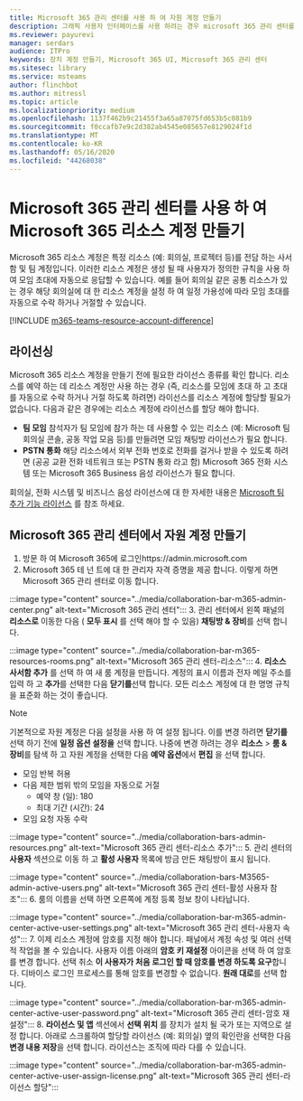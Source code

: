 ```yaml
---
title: Microsoft 365 관리 센터를 사용 하 여 자원 계정 만들기
description: 그래픽 사용자 인터페이스를 사용 하려는 경우 microsoft 365 관리 센터를 사용 하 여 microsoft 팀의 회의실 및 공동 작업 표시줄에 대 한 리소스 계정을 만들 수 있습니다.
ms.reviewer: payurevi
manager: serdars
audience: ITPro
keywords: 장치 계정 만들기, Microsoft 365 UI, Microsoft 365 관리 센터
ms.sitesec: library
ms.service: msteams
author: flinchbot
ms.author: mitressl
ms.topic: article
ms.localizationpriority: medium
ms.openlocfilehash: 1137f462b9c21455f3a65a87075fd653b5c081b9
ms.sourcegitcommit: f0ccafb7e9c2d382ab4545e085657e8129024f1d
ms.translationtype: MT
ms.contentlocale: ko-KR
ms.lasthandoff: 05/16/2020
ms.locfileid: "44268038"
---
```

# <a name="create-a-microsoft-365-resource-account-using-the-microsoft-365-admin-center"></a>Microsoft 365 관리 센터를 사용 하 여 Microsoft 365 리소스 계정 만들기

Microsoft 365 리소스 계정은 특정 리소스 (예: 회의실, 프로젝터 등)를 전담 하는 사서함 및 팀 계정입니다. 이러한 리소스 계정은 생성 될 때 사용자가 정의한 규칙을 사용 하 여 모임 초대에 자동으로 응답할 수 있습니다. 예를 들어 회의실 같은 공통 리소스가 있는 경우 해당 회의실에 대 한 리소스 계정을 설정 하 여 일정 가용성에 따라 모임 초대를 자동으로 수락 하거나 거절할 수 있습니다.

<!-- The steps in this article show you how to set up a resource account using the Microsoft 365 admin center. If you'd rather use PowerShell to create resource accounts, [Create a resource account using the PowerShell](resource-account-ps.md). -->

[!INCLUDE [m365-teams-resource-account-difference](../includes/m365-teams-resource-account-difference.md)]

## <a name="licensing"></a>라이선싱

Microsoft 365 리소스 계정을 만들기 전에 필요한 라이선스 종류를 확인 합니다. 리소스를 예약 하는 데 리소스 계정만 사용 하는 경우 (즉, 리소스를 모임에 초대 하 고 초대를 자동으로 수락 하거나 거절 하도록 하려면) 라이선스를 리소스 계정에 할당할 필요가 없습니다. 다음과 같은 경우에는 리소스 계정에 라이선스를 할당 해야 합니다.

- **팀 모임** 참석자가 팀 모임에 참가 하는 데 사용할 수 있는 리소스 (예: Microsoft 팀 회의실 콘솔, 공동 작업 모음 등)를 만들려면 모임 채팅방 라이선스가 필요 합니다. 
- **PSTN 통화** 해당 리소스에서 외부 전화 번호로 전화를 걸거나 받을 수 있도록 하려면 (공공 교환 전화 네트워크 또는 PSTN 통화 라고 함) Microsoft 365 전화 시스템 또는 Microsoft 365 Business 음성 라이선스가 필요 합니다.

회의실, 전화 시스템 및 비즈니스 음성 라이선스에 대 한 자세한 내용은 [Microsoft 팀 추가 기능 라이선스](../teams-add-on-licensing/microsoft-teams-add-on-licensing.md) 를 참조 하세요.

## <a name="create-a-resource-account-in-the-microsoft-365-admin-center"></a><a href="" id="create-device-acct-m365-admin-ctr"></a>Microsoft 365 관리 센터에서 자원 계정 만들기

1. 방문 하 여 Microsoft 365에 로그인https://admin.microsoft.com
2. Microsoft 365 테 넌 트에 대 한 관리자 자격 증명을 제공 합니다. 이렇게 하면 Microsoft 365 관리 센터로 이동 합니다.

:::image type="content" source="../media/collaboration-bar-m365-admin-center.png" alt-text="Microsoft 365 관리 센터":::
3. 관리 센터에서 왼쪽 패널의 **리소스로** 이동한 다음 ( **모두 표시** 를 선택 해야 할 수 있음) **채팅방 & 장비**를 선택 합니다.

:::image type="content" source="../media/collaboration-bar-m365-resources-rooms.png" alt-text="Microsoft 365 관리 센터-리소스":::
4. **리소스 사서함 추가** 를 선택 하 여 새 룸 계정을 만듭니다. 계정의 표시 이름과 전자 메일 주소를 입력 하 고 **추가**를 선택한 다음 **닫기를**선택 합니다. 모든 리소스 계정에 대 한 명명 규칙을 표준화 하는 것이 좋습니다.

> [!NOTE]
> 기본적으로 자원 계정은 다음 설정을 사용 하 여 설정 됩니다. 이를 변경 하려면 **닫기를**선택 하기 전에 **일정 옵션 설정을** 선택 합니다. 나중에 변경 하려는 경우 **리소스**  >  **룸 & 장비**를 탐색 하 고 자원 계정을 선택한 다음 **예약 옵션**에서 **편집** 을 선택 합니다.
>
> - 모임 반복 허용
> - 다음 제한 범위 밖의 모임을 자동으로 거절
>   - 예약 창 (일): 180
>   - 최대 기간 (시간): 24
> - 모임 요청 자동 수락

:::image type="content" source="../media/collaboration-bars-admin-resources.png" alt-text="Microsoft 365 관리 센터-리소스 추가":::
5. 관리 센터의 **사용자** 섹션으로 이동 하 고 **활성 사용자** 목록에 방금 만든 채팅방이 표시 됩니다.

:::image type="content" source="../media/collaboration-bars-M3565-admin-active-users.png" alt-text="Microsoft 365 관리 센터-활성 사용자 참조":::
6. 룸의 이름을 선택 하면 오른쪽에 계정 등록 정보 창이 나타납니다.

:::image type="content" source="../media/collaboration-bar-m365-admin-center-active-user-settings.png" alt-text="Microsoft 365 관리 센터-사용자 속성":::
7. 이제 리소스 계정에 암호를 지정 해야 합니다. 패널에서 계정 속성 및 여러 선택적 작업을 볼 수 있습니다. 사용자 이름 아래의 **암호 키 재설정** 아이콘을 선택 하 여 암호를 변경 합니다. 선택 취소 **이 사용자가 처음 로그인 할 때 암호를 변경 하도록 요구**합니다. 디바이스 로그인 프로세스를 통해 암호를 변경할 수 없습니다. **원래 대로**를 선택 합니다.

:::image type="content" source="../media/collaboration-bar-m365-admin-center-active-user-password.png" alt-text="Microsoft 365 관리 센터-암호 재설정":::
8. **라이선스 및 앱** 섹션에서 **선택 위치** 를 장치가 설치 될 국가 또는 지역으로 설정 합니다. 아래로 스크롤하여 할당할 라이선스 (예: 회의실) 옆의 확인란을 선택한 다음 **변경 내용 저장**을 선택 합니다. 라이선스는 조직에 따라 다를 수 있습니다.

:::image type="content" source="../media/collaboration-bar-m365-admin-center-active-user-assign-license.png" alt-text="Microsoft 365 관리 센터-라이선스 할당":::
